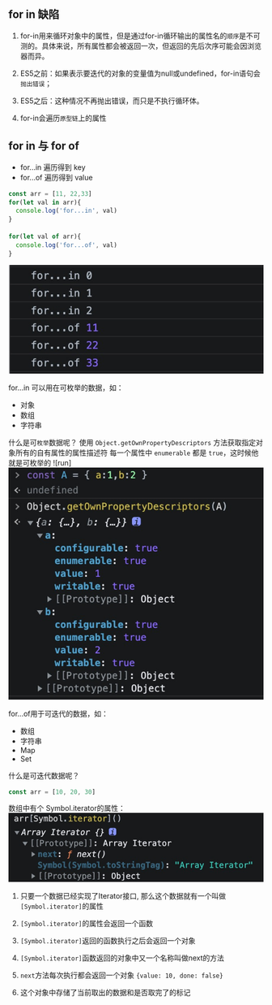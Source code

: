## for in 缺陷

1. for-in用来循环对象中的属性，但是通过for-in循环输出的属性名的`顺序`是不可测的。具体来说，所有属性都会被返回一次，但返回的先后次序可能会因浏览器而异。

2. ES5之前：如果表示要迭代的对象的变量值为null或undefined，for-in语句会`抛出错误`；

3. ES5之后：这种情况不再抛出错误，而只是不执行循环体。

4. for-in会遍历`原型链`上的属性

## for in 与 for of

*  for...in 遍历得到 key
* for...of 遍历得到 value

```javascript
const arr = [11, 22,33]
for(let val in arr){
  console.log('for...in', val)
}

for(let val of arr){
  console.log('for...of', val)
}
```

![run](/images/web/run.jpg)


for...in
可以用在可枚举的数据，如：
* 对象
* 数组
* 字符串

什么是可`枚举`数据呢？
使用 `Object.getOwnPropertyDescriptors` 方法获取指定对象所有的自有属性的属性描述符
每一个属性中 `enumerable` 都是 `true`，这时候他就是可枚举的
![run]![run](/images/web/run2.jpg)


for...of用于可迭代的数据，如：

* 数组
* 字符串
* Map
* Set

什么是可迭代数据呢？

```javascript
const arr = [10, 20, 30]
```


数组中有个 Symbol.iterator的属性：
![run](/images/web/run3.jpg)

1. 只要一个数据已经实现了Iterator接口, 那么这个数据就有一个叫做`[Symbol.iterator]`的属性

2. `[Symbol.iterator]`的属性会返回一个函数

3. `[Symbol.iterator]`返回的函数执行之后会返回一个对象

4. `[Symbol.iterator]`函数返回的对象中又一个名称叫做next的方法

5.  `next`方法每次执行都会返回一个对象 `{value: 10, done: false} `

6. 这个对象中存储了当前取出的数据和是否取完了的标记